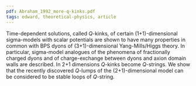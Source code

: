 ```yaml
---
pdf: Abraham_1992_more-q-kinks.pdf
tags: edward, theoretical-physics, article
---
```

Time-dependent solutions, called *Q*-kinks, of certain (1+1)-dimensional sigma-models with scalar potentials are shown to have many properties in common with BPS dyons of (3+1)-dimensional Yang-Mills/Higgs theory. In particular, sigma-model analogues of the phenomena of fractionally charged dyons and of charge-exchange between dyons and axion domain walls are described. In 2+1 dimensions *Q*-kinks become *Q*-strings. We show that the recently discovered *Q*-lumps of the (2+1)-dimensional model can be considered to be stable loops of *Q*-string.
